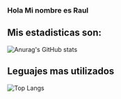 ### Hola Mi nombre es Raul

## Mis estadisticas son:
![Anurag's GitHub stats](https://github-readme-stats.vercel.app/api?username=diorel&show_icons=true&theme=radical)


## Leguajes mas utilizados 

![Top Langs](https://github-readme-stats.vercel.app/api/top-langs/?username=diorel&langs_count=8&show_icons=true&theme=radical)

